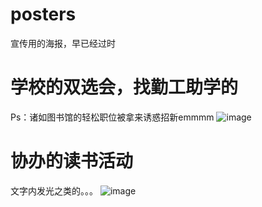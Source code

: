 # posters
宣传用的海报，早已经过时
# 学校的双选会，找勤工助学的
Ps：诸如图书馆的轻松职位被拿来诱惑招新emmmm
![image](https://github.com/datefate/posters/blob/master/images/双选会2.png)
# 协办的读书活动
文字内发光之类的。。。
![image](https://github.com/datefate/posters/blob/master/images/勤读书海报.png)
